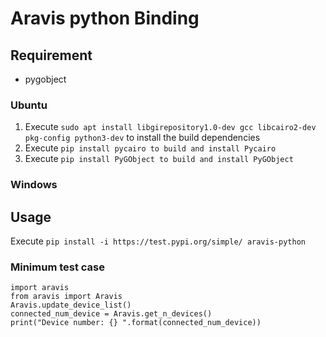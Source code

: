 # Aravis python Binding


## Requirement

- pygobject
### Ubuntu
1. Execute `sudo apt install libgirepository1.0-dev gcc libcairo2-dev pkg-config python3-dev` to install the build dependencies
2. Execute `pip install pycairo to build and install Pycairo`
3. Execute `pip install PyGObject to build and install PyGObject`

### Windows



## Usage
Execute `pip install -i https://test.pypi.org/simple/ aravis-python`
### Minimum test case
```
import aravis
from aravis import Aravis
Aravis.update_device_list()
connected_num_device = Aravis.get_n_devices()
print("Device number: {} ".format(connected_num_device))
```

